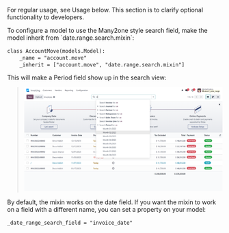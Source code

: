 For regular usage, see Usage below. This section is to clarify optional
functionality to developers.

To configure a model to use the Many2one style search field, make the
model inherit from \`date.range.search.mixin\`:

```
class AccountMove(models.Model):
    _name = "account.move"
    _inherit = ["account.move", "date.range.search.mixin"]
```

This will make a Period field show up in the search view:

> ![search_view](https://raw.githubusercontent.com/OCA/server-ux/18.0/date_range/static/description/date_range_many2one_search_field.png)

By default, the mixin works on the date field. If you want the mixin to
work on a field with a different name, you can set a property on your
model:

```
_date_range_search_field = "invoice_date"
```
